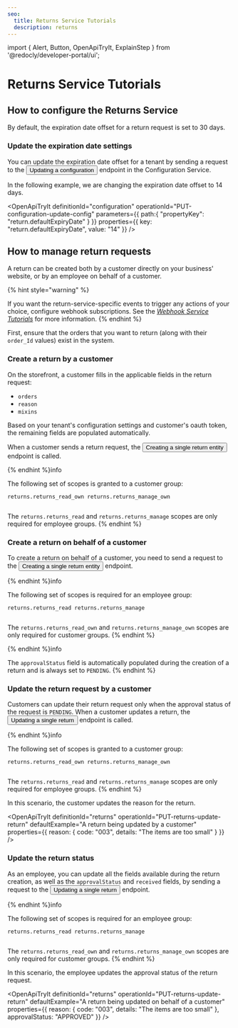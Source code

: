 ```yaml
---
seo:
  title: Returns Service Tutorials
  description: returns
---
```


import {
  Alert,
  Button,
  OpenApiTryIt,
  ExplainStep
 } from '@redocly/developer-portal/ui';

 # Returns Service Tutorials

 ## How to configure the Returns Service

 By default, the expiration date offset for a return request is set to 30 days.

 ### Update the expiration date settings

 You can update the expiration date offset for a tenant by sending a request to the <nobr><Button to="/openapi/configuration/#operation/PUT-configuration-update-config" size="small">Updating a configuration</Button></nobr> endpoint in the Configuration Service.

 In the following example, we are changing the expiration date offset to 14 days.

<OpenApiTryIt
  definitionId="configuration"
  operationId="PUT-configuration-update-config"
    parameters={{
    path:{
         "propertyKey": "return.defaultExpiryDate"
    }
  }}
    properties={{
      key: "return.defaultExpiryDate",
      value: "14"
  }}
  />

 
 ## How to manage return requests

 A return can be created both by a customer directly on your business' website, or by an employee on behalf of a customer.


{% hint style="warning" %}

If you want the return-service-specific events to trigger any actions of your choice, configure webhook subscriptions. See the [*Webhook Service Tutorials*](/content/webhook) for more information.
{% endhint %}

 First, ensure that the orders that you want to return (along with their `order_Id` values) exist in the system.


 ### Create a return by a customer

 On the storefront, a customer fills in the applicable fields in the return request:
 
 * `orders`
 * `reason`
 * `mixins`

Based on your tenant's configuration settings and customer's oauth token, the remaining fields are populated automatically.

When a customer sends a return request, the <nobr><Button to="/openapi/returns/#operation/POST-returns-create-return" size="small">Creating a single return entity</Button></nobr> endpoint is called.

{% endhint %}info

The following set of scopes is granted to a customer group:

```
returns.returns_read_own returns.returns_manage_own
 
```
The `returns.returns_read` and `returns.returns_manage` scopes are only required for employee groups.
{% endhint %}

 
<OpenApiTryIt
  definitionId="returns"
  operationId="POST-returns-create-return"
  defaultExample="A return requested by a customer"
  />
 

 ### Create a return on behalf of a customer


 To create a return on behalf of a customer, you need to send a request to the <nobr><Button to="/openapi/returns/#operation/POST-returns-create-return" size="small">Creating a single return entity</Button></nobr> endpoint.

 
{% endhint %}info

The following set of scopes is required for an employee group:

```
returns.returns_read returns.returns_manage
 
```

The `returns.returns_read_own` and `returns.returns_manage_own` scopes are only required for customer groups.
{% endhint %}

<OpenApiTryIt
  definitionId="returns"
  operationId="POST-returns-create-return"
  defaultExample="A return requested on behalf of a customer"
  />

{% endhint %}info

The `approvalStatus` field is automatically populated during the creation of a return and is always set to `PENDING`.
{% endhint %}


### Update the return request by a customer

Customers can update their return request only when the approval status of the request is `PENDING`. When a customer updates a return, the <nobr><Button to="/openapi/returns/#operation/PUT-returns-update-return" size="small">Updating a single return</Button></nobr> endpoint is called.

{% endhint %}info

The following set of scopes is granted to a customer group:

```
returns.returns_read_own returns.returns_manage_own
 
```
The `returns.returns_read` and `returns.returns_manage` scopes are only required for employee groups.
{% endhint %}

In this scenario, the customer updates the reason for the return. 

<OpenApiTryIt
  definitionId="returns"
  operationId="PUT-returns-update-return"
  defaultExample="A return being updated by a customer"
  properties={{
    reason: {
      code: "003",
      details: "The items are too small"
      }
  }}
  />



 ### Update the return status

 As an employee, you can update all the fields available during the return creation, as well as the `approvalStatus` and `received` fields, by sending a request to the <nobr><Button to="/openapi/returns/#operation/PUT-returns-update-return" size="small">Updating a single return</Button></nobr> endpoint.
 
{% endhint %}info

The following set of scopes is required for an employee group:

```
returns.returns_read returns.returns_manage
 
```
The `returns.returns_read_own` and `returns.returns_manage_own` scopes are only required for customer groups.
{% endhint %}


In this scenario, the employee updates the approval status of the return request.

<OpenApiTryIt
  definitionId="returns"
  operationId="PUT-returns-update-return"
  defaultExample="A return being updated on behalf of a customer"
  properties={{
    reason: {
      code: "003",
      details: "The items are too small"
      },
    approvalStatus: "APPROVED"
  }}
  />



 
